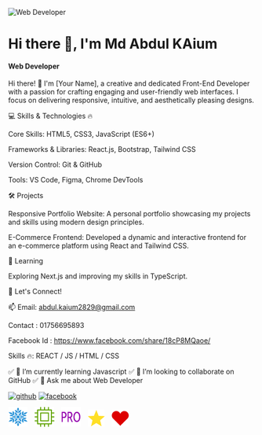 ![Web Developer](https://scontent.fdac5-2.fna.fbcdn.net/v/t39.30808-6/473006728_122189535140089439_8686489109504378865_n.jpg?_nc_cat=104&ccb=1-7&_nc_sid=6ee11a&_nc_eui2=AeHjGuu5g9A7x8jFQPUJ_srLiQC7VHRobO-JALtUdGhs7-1dnnf3pifmwI8JuaVjQDHruYyv1JMiAPOvwK8PDspG&_nc_ohc=Czz4SOrV374Q7kNvgFHH1Xx&_nc_oc=Adi_x5ID4n8THJVeJnasLMqvAbVzMLfFrYTrkPXCZ7KGEKgOxy0M13a5-YUzWfXzaos&_nc_zt=23&_nc_ht=scontent.fdac5-2.fna&_nc_gid=AkK3HinN7UI6EuRKewPyFMS&oh=00_AYDtijsc6FFZFP4131f643aj2TlfpS7ECqrpTEzSzpljgQ&oe=67972AD1)

# Hi there 👋, I'm Md Abdul KAium
#### Web Developer

Hi there! 👋 I'm [Your Name], a creative and dedicated Front-End Developer with a passion for crafting engaging and user-friendly web interfaces. I focus on delivering responsive, intuitive, and aesthetically pleasing designs.

💻 Skills & Technologies 🔥

Core Skills: HTML5, CSS3, JavaScript (ES6+)

Frameworks & Libraries: React.js, Bootstrap, Tailwind CSS

Version Control: Git & GitHub

Tools: VS Code, Figma, Chrome DevTools

🛠️ Projects

Responsive Portfolio Website: A personal portfolio showcasing my projects and skills using modern design principles.

E-Commerce Frontend: Developed a dynamic and interactive frontend for an e-commerce platform using React and Tailwind CSS.

🌱 Learning

Exploring Next.js and improving my skills in TypeScript.

🤝 Let's Connect!

📫 Email: abdul.kaium2829@gmail.com

Contact : 01756695893

Facebook Id : https://www.facebook.com/share/18cP8MQaoe/

Skills 🔥:  REACT / JS / HTML / CSS

✅ 🌱 I’m currently learning Javascript 
✅ 👯 I’m looking to collaborate on GitHub 
✅ 💬 Ask me about Web Developer 

[<img src='https://cdn.jsdelivr.net/npm/simple-icons@3.0.1/icons/github.svg' alt='github' height='40'>](https://github.com/https://github.com/kaium44809)  [<img src='https://cdn.jsdelivr.net/npm/simple-icons@3.0.1/icons/facebook.svg' alt='facebook' height='40'>](https://www.facebook.com/https://www.facebook.com/share/18cP8MQaoe/)  

<a href='https://archiveprogram.github.com/'><img src='https://raw.githubusercontent.com/acervenky/animated-github-badges/master/assets/acbadge.gif' width='40' height='40'></a> <a href='https://docs.github.com/en/developers'><img src='https://raw.githubusercontent.com/acervenky/animated-github-badges/master/assets/devbadge.gif' width='40' height='40'></a> <a href='https://github.com/pricing'><img src='https://raw.githubusercontent.com/acervenky/animated-github-badges/master/assets/pro.gif' width='40' height='40'></a> <a href='https://stars.github.com/'><img src='https://raw.githubusercontent.com/acervenky/animated-github-badges/master/assets/starbadge.gif' width='35' height='35'></a> <a href='https://docs.github.com/en/github/supporting-the-open-source-community-with-github-sponsors'><img src='https://raw.githubusercontent.com/acervenky/animated-github-badges/master/assets/sponsorbadge.gif' width='35' height='35'></a> 

